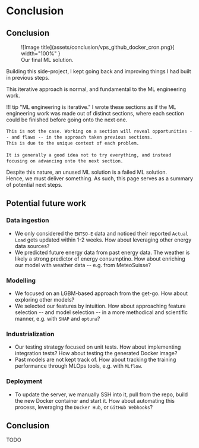 # Conclusion

## Conclusion

<figure markdown="span">
  ![Image title](assets/conclusion/vps_github_docker_cron.png){ width="100%" }
  <figcaption>Our final ML solution.</figcaption>
</figure>

Building this side-project, I kept going back and improving things I had built in previous steps.

This iterative approach is normal, and fundamental to the ML engineering work.

!!! tip "ML engineering is iterative."
    I wrote these sections as if the ML engineering work was made out of distinct sections, where each section could be finished before going onto the next one.

    This is not the case. Working on a section will reveal opportunities -- and flaws -- in the approach taken previous sections.
    This is due to the unique context of each problem.

    It is generally a good idea not to try everything, and instead focusing on advancing onto the next section.

Despite this nature, an unused ML solution is a failed ML solution. <br>
Hence, we must deliver something. As such, this page serves as a summary of potential next steps.

## Potential future work

### Data ingestion 

- We only considered the `ENTSO-E` data and noticed their reported `Actual Load` gets updated within 1-2 weeks. How about leveraging other energy data sources? 
- We predicted future energy data from past energy data. The weather is likely a strong predictor of energy consumptino. How about enriching our model with weather data -- e.g. from MeteoSuisse?

### Modelling

- We focused on an LGBM-based approach from the get-go. How about exploring other models?
- We selected our features by intuition. How about approaching feature selection -- and model selection -- in a more methodical and scientific manner, e.g. with `SHAP` and `optuna`?

### Industrialization

- Our testing strategy focused on unit tests. How about implementing integration tests? How about testing the generated Docker image?
- Past models are not kept track of. How about tracking the training performance through MLOps tools, e.g. with `MLflow`.

### Deployment

- To update the server, we manually SSH into it, pull from the repo, build the new Docker container and start it. How about automating this process, leveraging the `Docker Hub`, or `GitHub Webhooks`?

## Conclusion

TODO
